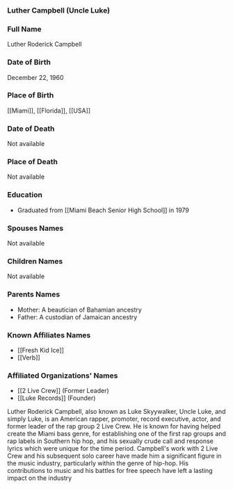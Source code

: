 ### Luther Campbell (Uncle Luke)

### Full Name

Luther Roderick Campbell

### Date of Birth

December 22, 1960

### Place of Birth

[[Miami]], [[Florida]], [[USA]]

### Date of Death

Not available

### Place of Death

Not available

### Education

- Graduated from [[Miami Beach Senior High School]] in 1979

### Spouses Names

Not available

### Children Names

Not available

### Parents Names

- Mother: A beautician of Bahamian ancestry
- Father: A custodian of Jamaican ancestry

### Known Affiliates Names

- [[Fresh Kid Ice]]
- [[Verb]]

### Affiliated Organizations' Names

- [[2 Live Crew]] (Former Leader)
- [[Luke Records]] (Founder)

Luther Roderick Campbell, also known as Luke Skyywalker, Uncle Luke, and simply Luke, is an American rapper, promoter, record executive, actor, and former leader of the rap group 2 Live Crew. He is known for having helped create the Miami bass genre, for establishing one of the first rap groups and rap labels in Southern hip hop, and his sexually crude call and response lyrics which were unique for the time period. Campbell's work with 2 Live Crew and his subsequent solo career have made him a significant figure in the music industry, particularly within the genre of hip-hop. His contributions to music and his battles for free speech have left a lasting impact on the industry